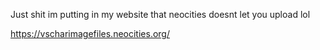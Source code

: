 Just shit im putting in my website that neocities doesnt let you upload lol









https://vscharimagefiles.neocities.org/
